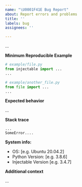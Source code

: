 ```yaml
---
name: "\U0001F41E Bug Report"
about: Report errors and problems
title: ''
labels: bug
assignees: ''

---
```


<!--
**Describe the bug**
A clear and concise description of what the bug is. _Remeber that who's reading doesn't know your context._
-->
...

**Minimum Reproducible Example**
<!--
Write a simple project setup that will enable the developers to reproduce the error or link to an external project where the problem occurs and is easily identifiable.
-->
```python
# example/file.py
from injectable import ...
...
```
```python
# example/another_file.py
from file import ...
...
```

**Expected behavior**
<!--A clear and concise description of what you expected to happen.-->
...

**Stack trace**
<!--If applicable, add the error stack trace to help explain your problem.-->
```
...
SomeError....
```

**System info:**
<!--please complete the following information-->
 - OS: [e.g. Ubuntu 20.04.2]
 - Python Version: [e.g. 3.8.6]
 - Injectable Version [e.g. 3.4.7]

**Additional context**
<!--Add any other context about the problem here.-->
...
